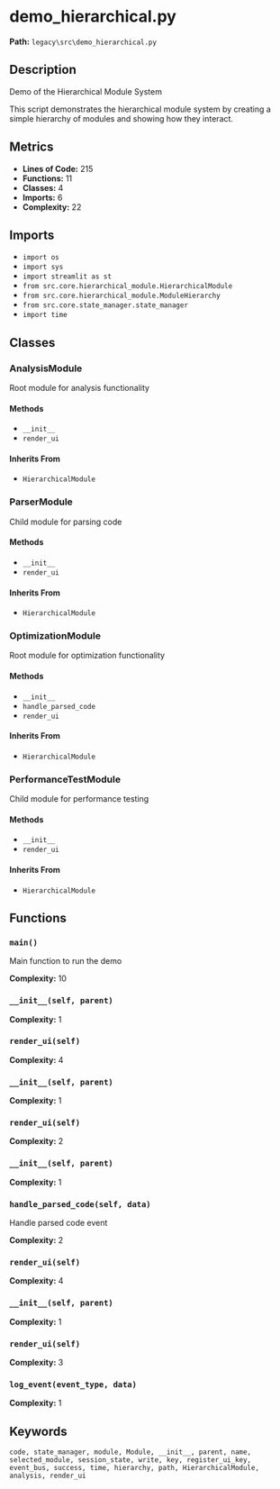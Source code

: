 # demo_hierarchical.py

**Path:** `legacy\src\demo_hierarchical.py`

## Description

Demo of the Hierarchical Module System

This script demonstrates the hierarchical module system by creating a simple
hierarchy of modules and showing how they interact.

## Metrics

- **Lines of Code:** 215
- **Functions:** 11
- **Classes:** 4
- **Imports:** 6
- **Complexity:** 22

## Imports

- `import os`
- `import sys`
- `import streamlit as st`
- `from src.core.hierarchical_module.HierarchicalModule`
- `from src.core.hierarchical_module.ModuleHierarchy`
- `from src.core.state_manager.state_manager`
- `import time`

## Classes

### AnalysisModule

Root module for analysis functionality

#### Methods

- `__init__`
- `render_ui`

#### Inherits From

- `HierarchicalModule`

### ParserModule

Child module for parsing code

#### Methods

- `__init__`
- `render_ui`

#### Inherits From

- `HierarchicalModule`

### OptimizationModule

Root module for optimization functionality

#### Methods

- `__init__`
- `handle_parsed_code`
- `render_ui`

#### Inherits From

- `HierarchicalModule`

### PerformanceTestModule

Child module for performance testing

#### Methods

- `__init__`
- `render_ui`

#### Inherits From

- `HierarchicalModule`

## Functions

### `main()`

Main function to run the demo

**Complexity:** 10

### `__init__(self, parent)`

**Complexity:** 1

### `render_ui(self)`

**Complexity:** 4

### `__init__(self, parent)`

**Complexity:** 1

### `render_ui(self)`

**Complexity:** 2

### `__init__(self, parent)`

**Complexity:** 1

### `handle_parsed_code(self, data)`

Handle parsed code event

**Complexity:** 2

### `render_ui(self)`

**Complexity:** 4

### `__init__(self, parent)`

**Complexity:** 1

### `render_ui(self)`

**Complexity:** 3

### `log_event(event_type, data)`

**Complexity:** 1

## Keywords

`code, state_manager, module, Module, __init__, parent, name, selected_module, session_state, write, key, register_ui_key, event_bus, success, time, hierarchy, path, HierarchicalModule, analysis, render_ui`

